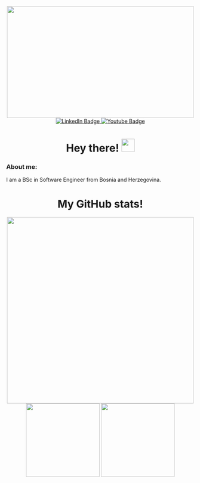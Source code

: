 <div id="header" align="center">
  <img src="https://media.giphy.com/media/qgQUggAC3Pfv687qPC/giphy.gif" width="500" height="300"/>
  
  <div id="badges">
    <a href="https://www.linkedin.com/in/ridvan-okovic00/">
      <img src="https://img.shields.io/badge/LinkedIn-blue?style=for-the-badge&logo=linkedin&logoColor=white" alt="LinkedIn Badge"/>
    </a>
    <a href="https://www.instagram.com/ridvan.okovic/">
      <img src="https://img.shields.io/badge/Instagram-red?style=for-the-badge&logo=instagram&logoColor=white" alt="Youtube Badge"/>
    </a>
  </div>

  <h1>
    Hey there! 
    <img src="https://media.giphy.com/media/hvRJCLFzcasrR4ia7z/giphy.gif" width="35px"/>
  </h1>
  
  <div align="left">
    <h3>About me:</h3>
    <p>I am a BSc in Software Engineer from Bosnia and Herzegovina.</p>
  </div>

  <h1>
    My GitHub stats! 
  </h1>
  
  <img src="https://github-readme-streak-stats.herokuapp.com/?user=Ridvan-Okovic&theme=tokyonight" width="500px"/>
  <img height="197px" src="https://github-readme-stats-sigma-five.vercel.app/api/?username=Ridvan-Okovic&layout=compact&show_icons=true&langs_count=7&theme=tokyonight"/>
  <img height="197px" src="https://github-readme-stats-sigma-five.vercel.app/api/top-langs?username=Ridvan-Okovic&hide=jupyter-notebook&layout=compact&show_icons=true&langs_count=7&theme=tokyonight"/>

  
</div>




